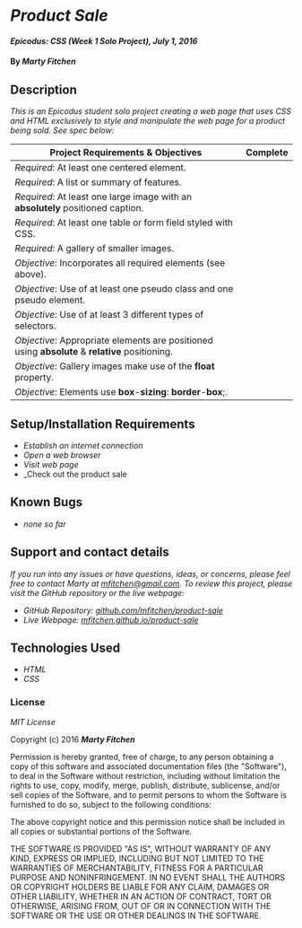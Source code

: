 # _Product Sale_

#### _Epicodus: CSS (Week 1 Solo Project), July 1, 2016_

#### By _**Marty Fitchen**_

## Description

_This is an Epicodus student solo project creating a web page that uses CSS and HTML exclusively to style and manipulate the web page for a product being sold. See spec below:_

Project Requirements & Objectives  | Complete
------------- | ------------- |
*Required*: At least one centered element. |
*Required*: A list or summary of features. |
*Required*: At least one large image with an **absolutely** positioned caption. |
*Required*: At least one table or form field styled with CSS. |
*Required*: A gallery of smaller images. |
*Objective*: Incorporates all required elements (see above). |
*Objective*: Use of at least one pseudo class and one pseudo element. |
*Objective*: Use of at least 3 different types of selectors. |
*Objective*: Appropriate elements are positioned using **absolute** & **relative** positioning. |
*Objective*: Gallery images make use of the **float** property. |
*Objective*: Elements use **box**-**sizing**: **border**-**box**;. |

## Setup/Installation Requirements

* _Establish an internet connection_
* _Open a web browser_
* _Visit web page_
* _Check out the product sale

## Known Bugs

* _none so far_

## Support and contact details

_If you run into any issues or have questions, ideas, or concerns, please feel free to contact Marty at <a href="mailto:mfitchen@gmail.com">mfitchen@gmail.com</a>._
_To review this project, please visit the GitHub repository or the live webpage:_

* _GitHub Repository: <a href="https://github.com/mfitchen/product-sale">github.com/mfitchen/product-sale</a>_
* _Live Webpage: <a href="https://mfitchen.github.io/product-sale">mfitchen.github.io/product-sale</a>_

## Technologies Used

* _HTML_
* _CSS_

### License

*MIT License*

Copyright (c) 2016 **_Marty Fitchen_**

Permission is hereby granted, free of charge, to any person obtaining a copy of this software and associated documentation files (the "Software"), to deal in the Software without restriction, including without limitation the rights to use, copy, modify, merge, publish, distribute, sublicense, and/or sell copies of the Software, and to permit persons to whom the Software is furnished to do so, subject to the following conditions:

The above copyright notice and this permission notice shall be included in all copies or substantial portions of the Software.

THE SOFTWARE IS PROVIDED "AS IS", WITHOUT WARRANTY OF ANY KIND, EXPRESS OR IMPLIED, INCLUDING BUT NOT LIMITED TO THE WARRANTIES OF MERCHANTABILITY, FITNESS FOR A PARTICULAR PURPOSE AND NONINFRINGEMENT. IN NO EVENT SHALL THE AUTHORS OR COPYRIGHT HOLDERS BE LIABLE FOR ANY CLAIM, DAMAGES OR OTHER LIABILITY, WHETHER IN AN ACTION OF CONTRACT, TORT OR OTHERWISE, ARISING FROM, OUT OF OR IN CONNECTION WITH THE SOFTWARE OR THE USE OR OTHER DEALINGS IN THE SOFTWARE.
